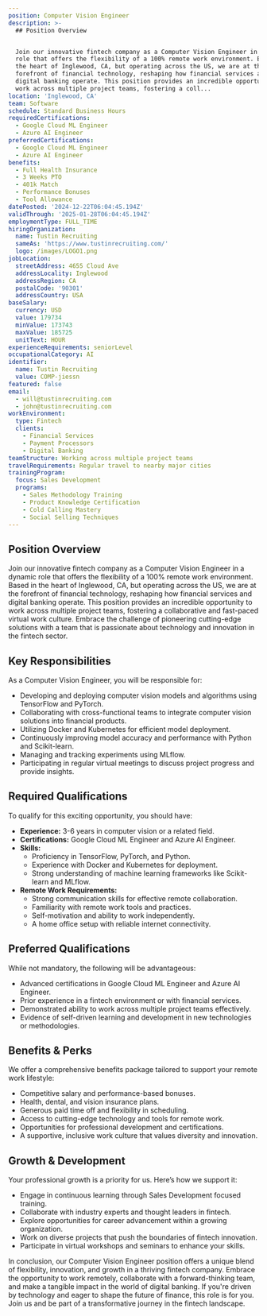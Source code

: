 ```yaml
---
position: Computer Vision Engineer
description: >-
  ## Position Overview


  Join our innovative fintech company as a Computer Vision Engineer in a dynamic
  role that offers the flexibility of a 100% remote work environment. Based in
  the heart of Inglewood, CA, but operating across the US, we are at the
  forefront of financial technology, reshaping how financial services and
  digital banking operate. This position provides an incredible opportunity to
  work across multiple project teams, fostering a coll...
location: 'Inglewood, CA'
team: Software
schedule: Standard Business Hours
requiredCertifications:
  - Google Cloud ML Engineer
  - Azure AI Engineer
preferredCertifications:
  - Google Cloud ML Engineer
  - Azure AI Engineer
benefits:
  - Full Health Insurance
  - 3 Weeks PTO
  - 401k Match
  - Performance Bonuses
  - Tool Allowance
datePosted: '2024-12-22T06:04:45.194Z'
validThrough: '2025-01-28T06:04:45.194Z'
employmentType: FULL_TIME
hiringOrganization:
  name: Tustin Recruiting
  sameAs: 'https://www.tustinrecruiting.com/'
  logo: /images/LOGO1.png
jobLocation:
  streetAddress: 4655 Cloud Ave
  addressLocality: Inglewood
  addressRegion: CA
  postalCode: '90301'
  addressCountry: USA
baseSalary:
  currency: USD
  value: 179734
  minValue: 173743
  maxValue: 185725
  unitText: HOUR
experienceRequirements: seniorLevel
occupationalCategory: AI
identifier:
  name: Tustin Recruiting
  value: COMP-jiessn
featured: false
email:
  - will@tustinrecruiting.com
  - john@tustinrecruiting.com
workEnvironment:
  type: Fintech
  clients:
    - Financial Services
    - Payment Processors
    - Digital Banking
teamStructure: Working across multiple project teams
travelRequirements: Regular travel to nearby major cities
trainingProgram:
  focus: Sales Development
  programs:
    - Sales Methodology Training
    - Product Knowledge Certification
    - Cold Calling Mastery
    - Social Selling Techniques
---
```




## Position Overview

Join our innovative fintech company as a Computer Vision Engineer in a dynamic role that offers the flexibility of a 100% remote work environment. Based in the heart of Inglewood, CA, but operating across the US, we are at the forefront of financial technology, reshaping how financial services and digital banking operate. This position provides an incredible opportunity to work across multiple project teams, fostering a collaborative and fast-paced virtual work culture. Embrace the challenge of pioneering cutting-edge solutions with a team that is passionate about technology and innovation in the fintech sector.

## Key Responsibilities

As a Computer Vision Engineer, you will be responsible for:

- Developing and deploying computer vision models and algorithms using TensorFlow and PyTorch.
- Collaborating with cross-functional teams to integrate computer vision solutions into financial products.
- Utilizing Docker and Kubernetes for efficient model deployment.
- Continuously improving model accuracy and performance with Python and Scikit-learn.
- Managing and tracking experiments using MLflow.
- Participating in regular virtual meetings to discuss project progress and provide insights.

## Required Qualifications

To qualify for this exciting opportunity, you should have:

- **Experience:** 3-6 years in computer vision or a related field.
- **Certifications:** Google Cloud ML Engineer and Azure AI Engineer.
- **Skills:**
  - Proficiency in TensorFlow, PyTorch, and Python.
  - Experience with Docker and Kubernetes for deployment.
  - Strong understanding of machine learning frameworks like Scikit-learn and MLflow.
- **Remote Work Requirements:**
  - Strong communication skills for effective remote collaboration.
  - Familiarity with remote work tools and practices.
  - Self-motivation and ability to work independently.
  - A home office setup with reliable internet connectivity.

## Preferred Qualifications

While not mandatory, the following will be advantageous:

- Advanced certifications in Google Cloud ML Engineer and Azure AI Engineer.
- Prior experience in a fintech environment or with financial services.
- Demonstrated ability to work across multiple project teams effectively.
- Evidence of self-driven learning and development in new technologies or methodologies.

## Benefits & Perks

We offer a comprehensive benefits package tailored to support your remote work lifestyle:

- Competitive salary and performance-based bonuses.
- Health, dental, and vision insurance plans.
- Generous paid time off and flexibility in scheduling.
- Access to cutting-edge technology and tools for remote work.
- Opportunities for professional development and certifications.
- A supportive, inclusive work culture that values diversity and innovation.

## Growth & Development

Your professional growth is a priority for us. Here’s how we support it:

- Engage in continuous learning through Sales Development focused training.
- Collaborate with industry experts and thought leaders in fintech.
- Explore opportunities for career advancement within a growing organization.
- Work on diverse projects that push the boundaries of fintech innovation.
- Participate in virtual workshops and seminars to enhance your skills.

In conclusion, our Computer Vision Engineer position offers a unique blend of flexibility, innovation, and growth in a thriving fintech company. Embrace the opportunity to work remotely, collaborate with a forward-thinking team, and make a tangible impact in the world of digital banking. If you're driven by technology and eager to shape the future of finance, this role is for you. Join us and be part of a transformative journey in the fintech landscape.